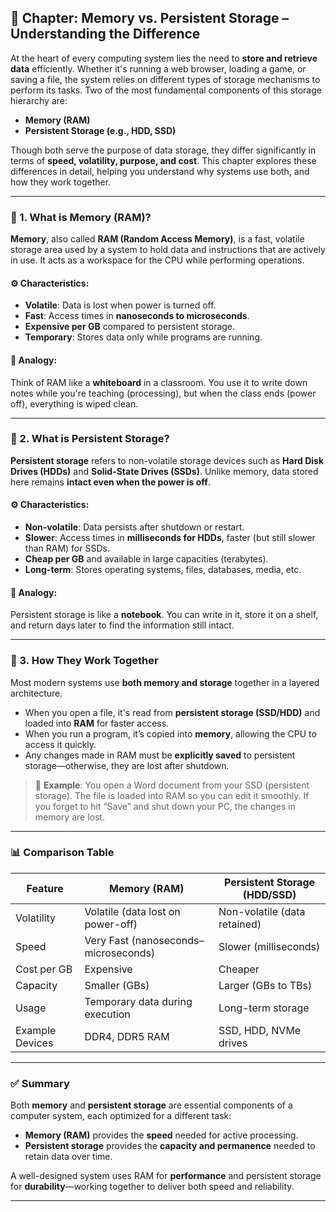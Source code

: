 ## 📘 Chapter: Memory vs. Persistent Storage – Understanding the Difference

At the heart of every computing system lies the need to **store and retrieve data** efficiently. Whether it's running a web browser, loading a game, or saving a file, the system relies on different types of storage mechanisms to perform its tasks. Two of the most fundamental components of this storage hierarchy are:

* **Memory (RAM)**
* **Persistent Storage (e.g., HDD, SSD)**

Though both serve the purpose of data storage, they differ significantly in terms of **speed, volatility, purpose, and cost**. This chapter explores these differences in detail, helping you understand why systems use both, and how they work together.

---

### 🔹 1. What is Memory (RAM)?

**Memory**, also called **RAM (Random Access Memory)**, is a fast, volatile storage area used by a system to hold data and instructions that are actively in use. It acts as a workspace for the CPU while performing operations.

#### ⚙️ Characteristics:

* **Volatile**: Data is lost when power is turned off.
* **Fast**: Access times in **nanoseconds to microseconds**.
* **Expensive per GB** compared to persistent storage.
* **Temporary**: Stores data only while programs are running.

#### 🧠 Analogy:

Think of RAM like a **whiteboard** in a classroom. You use it to write down notes while you're teaching (processing), but when the class ends (power off), everything is wiped clean.

---

### 🔹 2. What is Persistent Storage?

**Persistent storage** refers to non-volatile storage devices such as **Hard Disk Drives (HDDs)** and **Solid-State Drives (SSDs)**. Unlike memory, data stored here remains **intact even when the power is off**.

#### ⚙️ Characteristics:

* **Non-volatile**: Data persists after shutdown or restart.
* **Slower**: Access times in **milliseconds for HDDs**, faster (but still slower than RAM) for SSDs.
* **Cheap per GB** and available in large capacities (terabytes).
* **Long-term**: Stores operating systems, files, databases, media, etc.

#### 🧠 Analogy:

Persistent storage is like a **notebook**. You can write in it, store it on a shelf, and return days later to find the information still intact.

---

### 🔁 3. How They Work Together

Most modern systems use **both memory and storage** together in a layered architecture.

* When you open a file, it's read from **persistent storage (SSD/HDD)** and loaded into **RAM** for faster access.
* When you run a program, it’s copied into **memory**, allowing the CPU to access it quickly.
* Any changes made in RAM must be **explicitly saved** to persistent storage—otherwise, they are lost after shutdown.

> 🧪 **Example**:
> You open a Word document from your SSD (persistent storage). The file is loaded into RAM so you can edit it smoothly. If you forget to hit “Save” and shut down your PC, the changes in memory are lost.

---

### 📊 Comparison Table

| Feature         | Memory (RAM)                         | Persistent Storage (HDD/SSD) |
| --------------- | ------------------------------------ | ---------------------------- |
| Volatility      | Volatile (data lost on power-off)    | Non-volatile (data retained) |
| Speed           | Very Fast (nanoseconds–microseconds) | Slower (milliseconds)        |
| Cost per GB     | Expensive                            | Cheaper                      |
| Capacity        | Smaller (GBs)                        | Larger (GBs to TBs)          |
| Usage           | Temporary data during execution      | Long-term storage            |
| Example Devices | DDR4, DDR5 RAM                       | SSD, HDD, NVMe drives        |

---

### ✅ Summary

Both **memory** and **persistent storage** are essential components of a computer system, each optimized for a different task:

* **Memory (RAM)** provides the **speed** needed for active processing.
* **Persistent storage** provides the **capacity and permanence** needed to retain data over time.

A well-designed system uses RAM for **performance** and persistent storage for **durability**—working together to deliver both speed and reliability.

---